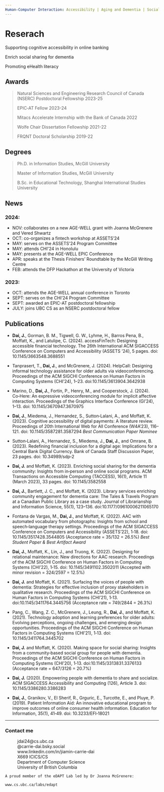 ```yaml
---
Human-Computer Interaction: Accessibility | Aging and Dementia | Social Computing | Financial Technology
---
```


<!---
Text can be **bold**, _italic_, or ~~strikethrough~~.

[Link to another page](./another-page.html).

There should be whitespace between paragraphs.

There should be whitespace between paragraphs. We recommend including a README, or a file with information about your project.
-->

# Reserach

Supporting cognitive accessibility in online banking

Enrich social sharing for dementia

Promoting eHealth literacy

## Awards

> Natural Sciences and Engineering Research Council of Canada (NSERC) Postdoctoral Fellowship 2023-25
> 
> EPIC‑AT Fellow 2023-24
> 
> Mitacs Accelerate Internship with the Bank of Canada 2022
> 
> Wolfe Chair Dissertation Fellowship 2021-22
> 
> FRQNT Doctoral Scholarship 2019-22

## Degrees

> Ph.D. in Information Studies, McGill University
> 
> Master of Information Studies, McGill University
> 
> B.Sc. in Educational Technology, Shanghai International Studies University

## News
### 2024:

*   NOV: collaborates on a new AGE-WELL grant with Joanna McGrenere and Vered Shwartz
*   OCT: co-organizes a fintech workshop at ASSETS’24
*   MAY: serves on the ASSETS'24 Program Committee
*   MAY: attends CHI'24 in Honolulu
*   MAY: presents at the AGE-WELL EPIC Conference
*   APR: speaks at the Thesis Finishers’ Roundtable by the McGill Writing Centre
*   FEB: attends the DFP Hackathon at the University of Victoria

### 2023:

*   OCT: attends the AGE-WELL annual conference in Toronto
*   SEPT: serves on the CHI’24 Program Committee
*   SEPT: awarded an EPIC-AT postdoctoral fellowship
*   JULY: joins UBC CS as an NSERC postdoctoral fellow

## Publications

*   **Dai, J.**, Gorman, B. M., Tigwell, G. W., Lyhme, H., Barros Pena, B., Moffatt, K., and Latulipe, C. (2024). accessFinTech: Designing accessible financial technology. The 26th International ACM SIGACCESS Conference on Computers and Accessibility (ASSETS ’24), 5 pages. doi: 10.1145/3663548.3688551

*   Tanprasert, T., **Dai, J.**, and McGrenere, J. (2024). HelpCall: Designing informal technology assistance for older adults via videoconferencing. Proceedings of the ACM SIGCHI Conference on Human Factors in Computing Systems (CHI’24), 1–23. doi:10.1145/3613904.3642938

*   Marino, D., **Dai, J.**, Fortin, P., Henry, M., and Cooperstock, J. (2024). Co‑Here: An expressive videoconferencing module for implicit affective interaction. Proceedings of the Graphics Interface Conference (GI’24), 1–13. doi: 10.1145/3670947.3670975

*   **Dai, J.**, Miedema, J., Hernandez, S., Sutton‑Lalani, A., and Moffatt, K. (2023). Cognitive accessibility of digital payments: A literature review. Proceedings of 20th International Web for All Conference (W4A’23), 116–121. doi: 10.1145/3587281.3587294 _Best Communication Paper Nominee_

*   Sutton‑Lalani, A., Hernandez, S., Miedema, J., **Dai, J.**, and Omrane, B. (2023). Redefining financial inclusion for a digital age: Implications for a Central Bank Digital Currency. Bank of Canada Staff Discussion Paper, 23 pages. doi: 10.34989/sdp‑2

*   **Dai, J.** and Moffatt, K. (2023). Enriching social sharing for the dementia community: Insights from in‑person and online social programs. ACM Transactions on Accessible Computing (TACCESS), 16(1), Article 11 (March 2023), 33 pages. doi: 10.1145/3582558

*   **Dai, J.**, Bartlett, J. C., and Moffatt, K. (2023). Library services enriching community engagement for dementia care: The Tales & Travels Program at a Canadian Public Library as a case study. Journal of Librarianship and Information Science, 55(1), 123–136. doi:10.1177/09610006211065170

*   Fontana de Vargas, M., **Dai, J.**, and Moffatt, K. (2022). AAC with automated vocabulary from photographs: Insights from school and speech‑language therapy settings. Proceedings of the ACM SIGACCESS Conference on Computers and Accessibility (ASSETS’22), 1‑18. doi: 10.1145/3517428.3544805 (Acceptance rate = 35/132 = 26.5%) _Best Student Paper & Best Artifact Award_

*   **Dai, J.**, Moffatt, K., Lin, J., and Truong, K. (2022). Designing for relational maintenance: New directions for AAC research. Proceedings of the ACM SIGCHI Conference on Human Factors in Computing Systems (CHI’22), 1‑15. doi: 10.1145/3491102.3502011 (Accepted with minor revision = 324/2597 = 12.5%)

*   **Dai, J.** and Moffatt, K. (2021). Surfacing the voices of people with dementia: Strategies for effective inclusion of proxy stakeholders in qualitative research. Proceedings of the ACM SIGCHI Conference on Human Factors in Computing Systems (CHI’21), 1‑13. doi:10.1145/3411764.3445756 (Acceptance rate = 749/2844 = 26.3%)

*   Pang, C., Wang, Z. C., McGrenere, J., Leung, R., **Dai, J.**, and Moffatt, K. (2021). Technology adoption and learning preferences for older adults: Evolving perceptions, ongoing challenges, and emerging design opportunities. Proceedings of the ACM SIGCHI Conference on Human Factors in Computing Systems (CHI’21), 1‑13. doi: 10.1145/3411764.3445702

*   **Dai, J.** and Moffatt, K. (2020). Making space for social sharing: Insights from a community‑based social group for people with dementia. Proceedings of the ACM SIGCHI Conference on Human Factors in Computing Systems (CHI’20), 1‑13. doi:10.1145/3313831.3376133 (Acceptance rate = 647/3126 = 20.7%)

*   **Dai, J.** (2020). Empowering people with dementia to share and socialize. ACM SIGACCESS Accessibility and Computing (126), Article 3. doi: 10.1145/3386280.3386283

*   **Dai, J.**, Granikov, V., El Sherif, R., Grguric, E., Turcotte, E., and Pluye, P. (2019). Patient Information Aid: An innovative educational program to improve outcomes of online consumer health information. Education for Information, 35(1), 41‑49. doi: 10.3233/EFI‑18021

<!---
### Header 3

```js
// Javascript code with syntax highlighting.
var fun = function lang(l) {
  dateformat.i18n = require('./lang/' + l)
  return true;
}
```

```ruby
# Ruby code with syntax highlighting
GitHubPages::Dependencies.gems.each do |gem, version|
  s.add_dependency(gem, "= #{version}")
end
```

#### Header 4

*   This is an unordered list following a header.
*   This is an unordered list following a header.
*   This is an unordered list following a header.

##### Header 5

1.  This is an ordered list following a header.
2.  This is an ordered list following a header.
3.  This is an ordered list following a header.

###### Header 6

| head1        | head two          | three |
|:-------------|:------------------|:------|
| ok           | good swedish fish | nice  |
| out of stock | good and plenty   | nice  |
| ok           | good `oreos`      | hmm   |
| ok           | good `zoute` drop | yumm  |

### And an ordered list:

1.  Item one
1.  Item two
1.  Item three
1.  Item four

### And a nested list:

- level 1 item
  - level 2 item
  - level 2 item
    - level 3 item
    - level 3 item
- level 1 item
  - level 2 item
  - level 2 item
  - level 2 item
- level 1 item
  - level 2 item
  - level 2 item
- level 1 item
-->


<!---

### Small image

![Octocat](https://github.githubassets.com/images/icons/emoji/octocat.png)

### Large image

![Branching](https://guides.github.com/activities/hello-world/branching.png)

-->


* * *
### Contact me
<dl>
<dt></dt>
<dd>jdai24@cs.ubc.ca</dd>
<dd>@carrie-dai.bsky.social</dd>
<dt></dt>
<dd>www.linkedin.com/in/jiamin-carrie-dai</dd>
<dt></dt>
<dd>X669 ICICS/CS</dd>
<dd>Department of Computer Science</dd>
<dd>University of British Columbia</dd>
</dl>

```
A proud member of the eDAPT Lab led by Dr Joanna McGrenere: 
```

```
www.cs.ubc.ca/labs/edapt
```
